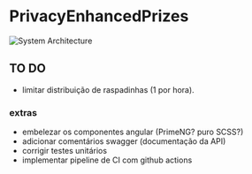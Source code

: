 # PrivacyEnhancedPrizes

![System Architecture](https://raw.githubusercontent.com/lucascudo/PrivacyEnhancedPrizes/main/PrivacyEnhancedPrizes.png)

## TO DO
- limitar distribuição de raspadinhas (1 por hora). 

### extras
- embelezar os componentes angular (PrimeNG? puro SCSS?)
- adicionar comentários swagger (documentação da API)
- corrigir testes unitários
- implementar pipeline de CI com github actions
